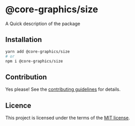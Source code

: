 # @core-graphics/size

A Quick description of the package

## Installation

```sh
yarn add @core-graphics/size
# or
npm i @core-graphics/size
```

## Contribution

Yes please! See the
[contributing guidelines](https://github.com/chakra-ui/core/blob/main/CONTRIBUTING.md)
for details.

## Licence

This project is licensed under the terms of the
[MIT license](https://github.com/chakra-ui/core/blob/main/LICENSE).
